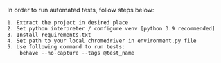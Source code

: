 In order to run automated tests, follow steps below:

    1. Extract the project in desired place
    2. Set python interpreter / configure venv [python 3.9 recommended]
    3. Install requirements.txt
    4. Set path to your local chromedriver in environment.py file
    5. Use following command to run tests:
        behave --no-capture --tags @test_name